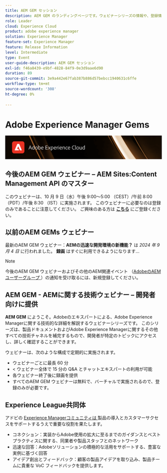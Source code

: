 ```yaml
---
title: AEM GEM セッション
description: AEM GEM のランディングページです。ウェビナーシリーズの情報や、登録情報、過去のウェビナーや今後のウェビナーに関する情報などを掲載します
role: Leader
cloud: Experience Cloud
product: adobe experience manager
solution: Experience Manager
feature-set: Experience Manager
feature: Release Information
level: Intermediate
type: Event
user-guide-description: AEM GEM セッション
exl-id: f46a8439-e9bf-4828-84f9-0e3d9aae6d90
duration: 89
source-git-commit: 3e9a442e67fab387b886d57bebcc1940631c6ffe
workflow-type: tm+mt
source-wordcount: '308'
ht-degree: 0%

---
```


# Adobe Experience Manager Gems

<img alt="デジタルエクスペリエンス" src="./assets/ADX_Gems.png"/>

## 今後のAEM GEM ウェビナー – AEM Sites:Content Management API のマスター

このウェビナーは、10 月 9 日（水）午後 9:00～5:00 （CEST）/午前 8:00 （PDT）/午後 8:30 （IST）に実施されます。 このウェビナーに必要なのは登録のみであることに注意してください。
ご興味のある方は [**こちら**](https://adobe.ly/4g6TYck) にご登録ください。

<!--  Remove the comment marks, and put the upcoming event in the below table

<table style="max-width: 1214px;">
<tr>
  <td style="vertical-align: top;">
    <a href="https://www.youtube.com/watch?v=f1T9XU9TCJU">
      <img alt="Experience League LIVE Oct 25" src="assets/Oct25_2022_exl_live_banner_web_1920_WebBanner.png">
    </a>
    <div>
      <a href="https://www.youtube.com/watch?v=f1T9XU9TCJU">
        <strong>Deliver the right offer at the right time with decision management</strong>
      </a>
      <br/><em>with Sandra Hausmann, Ben Tepfer, Brandon Poyfair, and Jason Hickey</em>
      <br/><em>October 25, 2022</em>
    </div>
  </td>
</tr>
</table>

-->

## 以前のAEM GEMs ウェビナー

最新のAEM GEM ウェビナー：**AEMの迅速な開発環境の新機能？** は *2024 年 9 月 4 日* に行われました。
**録画** はすぐに利用できるようになります…

<!--
[What's new in Rapid Development Environments for AEM?](gems2024/rapid-development-environment-news.md)
-->

>[!NOTE]
>
> 今後のAEM GEM ウェビナーおよびその他のAEM関連イベント （[AdobeのAEM ユーザーグループ ](https://aem-augs.adobe.com/)）の通知を受け取るには、新規登録してください。

## AEM GEM - AEMに関する技術ウェビナー – 開発者向けに提供

**AEM GEM** にようこそ。Adobeのエキスパートによる、Adobe Experience Managerに関する技術的な詳細を解説するウェビナーシリーズです。 このシリーズは、製品ドキュメントおよびAdobe Experience Managerに関するその他すべての技術チャネルを補完するもので、開発者が特定のトピックにアクセスし、詳しく確認することができます。

ウェビナーは、次のような構成で定期的に実施されます。

* ウェビナーごとに最長 60 分
* &lt; ウェビナー全体で 15 分の Q&amp;A とチャットエキスパートの利用が可能
* 各ウェビナー終了後に録画を提供
* すべてのAEM GEM ウェビナーは無料で、バーチャルで実施されるので、登録のみが必要です。

## Experience League共同体

アドビの [Experience Managerコミュニティは ](https://experienceleaguecommunities.adobe.com/t5/adobe-experience-manager/ct-p/adobe-experience-manager-community?profile.language=ja) 製品の導入とカスタマーサクセスをサポートするうえで重要な役割を果たします。

* コネクション：実装からAdobe使用の拡大に至るまでのガイダンスとベストプラクティスに関する、同業者や製品スタッフとのネットワーク
* 迅速な回答：Adobeソリューションの積極的な活用をサポートする、豊富な実例に基づく回答
* アイデア創出とフィードバック：顧客の製品アイデアを取り込み、製品チームに貴重な VoC フィードバックを提供します。
